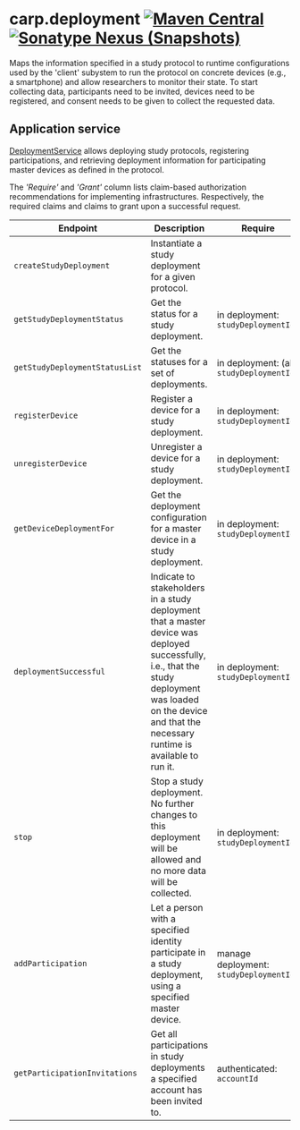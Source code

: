 # carp.deployment [![Maven Central](https://maven-badges.herokuapp.com/maven-central/dk.cachet.carp.deployment/carp.deployment.core/badge.svg?color=orange)](https://mvnrepository.com/artifact/dk.cachet.carp.deployment) [![Sonatype Nexus (Snapshots)](https://img.shields.io/nexus/s/dk.cachet.carp.deployment/carp.deployment.core?server=https%3A%2F%2Foss.sonatype.org)](https://oss.sonatype.org/content/repositories/snapshots/dk/cachet/carp/deployment/) 

Maps the information specified in a study protocol to runtime configurations used by the 'client' subystem to run the protocol on concrete devices (e.g., a smartphone) and allow researchers to monitor their state.
To start collecting data, participants need to be invited, devices need to be registered, and consent needs to be given to collect the requested data.

## Application service

[DeploymentService](../carp.deployment.core/src/commonMain/kotlin/dk/cachet/carp/deployment/application/DeploymentService.kt) allows deploying study protocols, registering participations, and retrieving deployment information for participating master devices as defined in the protocol.

The _'Require'_ and _'Grant'_ column lists claim-based authorization recommendations for implementing infrastructures.
Respectively, the required claims and claims to grant upon a successful request.

| Endpoint | Description | Require | Grant |
| --- | --- | --- | --- |
| `createStudyDeployment` | Instantiate a study deployment for a given protocol. | | manage deployment: `studyDeploymentId`, in deployment: `studyDeploymentId` |
| `getStudyDeploymentStatus` | Get the status for a study deployment. | in deployment: `studyDeploymentId` | |
| `getStudyDeploymentStatusList` | Get the statuses for a set of deployments. | in deployment: (all) `studyDeploymentIds` | |
| `registerDevice` | Register a device for a study deployment. | in deployment: `studyDeploymentId` | |
| `unregisterDevice` | Unregister a device for a study deployment. | in deployment: `studyDeploymentId` | |
| `getDeviceDeploymentFor` | Get the deployment configuration for a master device in a study deployment. | in deployment: `studyDeploymentId` | |
| `deploymentSuccessful` | Indicate to stakeholders in a study deployment that a master device was deployed successfully, i.e., that the study deployment was loaded on the device and that the necessary runtime is available to run it. | in deployment: `studyDeploymentId` | |
| `stop` | Stop a study deployment. No further changes to this deployment will be allowed and no more data will be collected. | in deployment: `studyDeploymentId` | |
| `addParticipation` | Let a person with a specified identity participate in a study deployment, using a specified master device. | manage deployment: `studyDeploymentId` | in deployment (to account with `identity`): `studyDeploymentId` |
| `getParticipationInvitations` | Get all participations in study deployments a specified account has been invited to. | authenticated: `accountId` | |